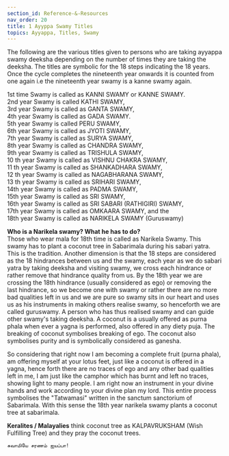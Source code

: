 ```yaml
---
section_id: Reference-&-Resources
nav_order: 20
title: 1 Ayyppa Swamy Titles
topics: Ayyappa, Titles, Swamy
---
```


The following are the various titles given to persons who are taking ayyappa swamy deeksha depending on the number of times they are taking the deeksha. The titles are symbolic for the 18 steps indicating the 18 years. Once the cycle completes the nineteenth year onwards it is counted from one again i.e the nineteenth year swamy is a kanne swamy again.

1st time Swamy is called as KANNI SWAMY or KANNE SWAMY.\
2nd year Swamy is called KATHI SWAMY,\
3rd year Swamy is called as GANTA SWAMY,\
4th year Swamy is called as GADA SWAMY.\
5th year Swamy is called PERU SWAMY,\
6th year Swamy is called as JYOTI SWAMY,\
7th year Swamy is called as SURYA SWAMY,\
8th year Swamy is called as CHANDRA SWAMY,\
9th year Swamy is called as TRISHULA SWAMY,\
10 th year Swamy is called as VISHNU CHAKRA SWAMY,\
11 th year Swamy is called as SHANKADHARA SWAMY,\
12 th year Swamy is called as NAGABHARANA SWAMY,\
13 th year Swamy is called as SRIHARI SWAMY,\
14th year Swamy is called as PADMA SWAMY,\
15th year Swamy is called as SRI SWAMY,\
16th year Swamy is called as SRI SABARI (RATHIGIRI) SWAMY,\
17th year Swamy is called as OMKAARA SWAMY, and the\
18th year Swamy is called as NARIKELA SWAMY (Guruswamy)


**Who is a Narikela swamy? What he has to do?**\
Those who wear mala for 18th time is called as Narikela Swamy. This swamy has to plant a coconut tree in Sabarimala during his sabari yatra. This is the tradition. Another dimension is that the 18 steps are considered as the 18 hindrances between us and the swamy, each year as we do sabari yatra by taking deeksha and visiting swamy, we cross each hindrance or rather remove that hindrance quality from us. By the 18th year we are crossing the 18th hindrance (usually considered as ego) or removing the last hindrance, so we become one with swamy or rather there are no more bad qualities left in us and we are pure so swamy sits in our heart and uses us as his instruments in making others realise swamy, so henceforth we are called guruswamy. A person who has thus realised swamy and can guide other swamy's taking deeksha. A coconut is a usually offered as purna phala when ever a yagna is performed, also offered in any diety puja. The breaking of coconut symbolises breaking of ego. The coconut also symbolises purity and is symbolically considered as ganesha.

So considering that right now I am becoming a complete fruit (purna phala), am offering myself at your lotus feet, just like a coconut is offered in a yagna, hence forth there are no traces of ego and any other bad qualities left in me, I am just like the camphor which has burnt and left no traces, showing light to many people. I am right now an instrument in your divine hands and work according to your divine plan my lord. This entire process symbolises the "Tatwamasi" written in the sanctum sanctorium of Sabarimala. With this sense the 18th year narikela swamy plants a coconut tree at sabarimala.

**Keralites / Malayalies** think  coconut tree as KALPAVRUKSHAM (Wish Fulfilling Tree)  and  they pray the coconut trees.


`சுவாமியே சரணம் ஐயப்பா!`

